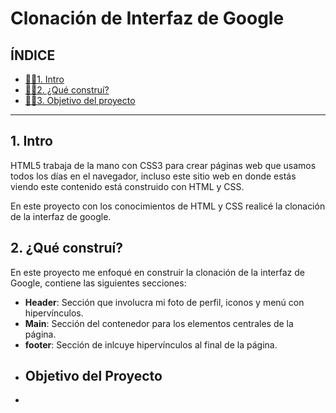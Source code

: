 # Clonación de Interfaz de Google
## ÍNDICE
* [👩‍💻1. Intro](https://github.com/paulaa55/ClondeGoogle/blob/main/README.md#1-intro) 
* [👩‍💻2. ¿Qué construí?](https://github.com/paulaa55/ClondeGoogle/blob/main/README.md#2-qu%C3%A9-constru%C3%AD)
* [👩‍💻3. Objetivo del proyecto](https://github.com/paulaa55/ClondeGoogle/blob/main/README.md#objetivo-del-proyecto)

****
## 1. Intro
HTML5 trabaja de la mano con CSS3 para crear páginas web que usamos todos los días en el navegador, incluso este sitio web en donde estás viendo este contenido está construido con HTML y CSS.

En este proyecto con los conocimientos de HTML y CSS realicé la clonación de la interfaz de google.
## 2. ¿Qué construí?
En este proyecto me enfoqué en construir la clonación de la interfaz de Google, contiene las siguientes secciones:

* **Header**: Sección que involucra mi foto de perfil, iconos y menú con hipervínculos. 
* **Main**: Sección del contenedor para los elementos centrales de la página. 
* **footer**: Sección de inlcuye hipervínculos al final de la página. 
* ## Objetivo del Proyecto
* 

